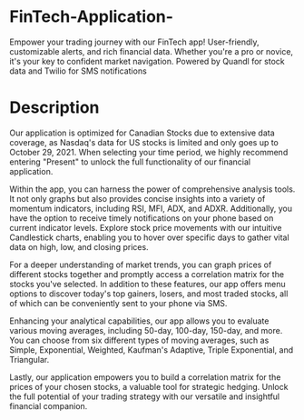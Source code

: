 # FinTech-Application-
Empower your trading journey with our FinTech app! User-friendly, customizable alerts, and rich financial data. Whether you're a pro or novice, it's your key to confident market navigation. Powered by Quandl for stock data and Twilio for SMS notifications

# Description
Our application is optimized for Canadian Stocks due to extensive data coverage, as Nasdaq's data for US stocks is limited and only goes up to October 29, 2021. When selecting your time period, we highly recommend entering "Present" to unlock the full functionality of our financial application.

Within the app, you can harness the power of comprehensive analysis tools. It not only graphs but also provides concise insights into a variety of momentum indicators, including RSI, MFI, ADX, and ADXR. Additionally, you have the option to receive timely notifications on your phone based on current indicator levels. Explore stock price movements with our intuitive Candlestick charts, enabling you to hover over specific days to gather vital data on high, low, and closing prices.

For a deeper understanding of market trends, you can graph prices of different stocks together and promptly access a correlation matrix for the stocks you've selected. In addition to these features, our app offers menu options to discover today's top gainers, losers, and most traded stocks, all of which can be conveniently sent to your phone via SMS.

Enhancing your analytical capabilities, our app allows you to evaluate various moving averages, including 50-day, 100-day, 150-day, and more. You can choose from six different types of moving averages, such as Simple, Exponential, Weighted, Kaufman's Adaptive, Triple Exponential, and Triangular.

Lastly, our application empowers you to build a correlation matrix for the prices of your chosen stocks, a valuable tool for strategic hedging. Unlock the full potential of your trading strategy with our versatile and insightful financial companion.




